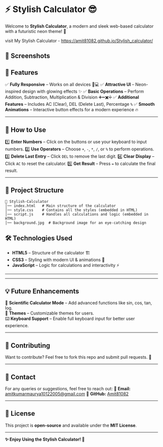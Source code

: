 # ⚡ Stylish Calculator 😎

Welcome to **Stylish Calculator**, a modern and sleek web-based calculator with a futuristic neon theme! 🚀

visit My Stylish Calculator - https://amit81082.github.io/Stylish_calculator/

## 📸 Screenshots


## 📌 Features
✅ **Fully Responsive** – Works on all devices 📱💻
✅ **Attractive UI** – Neon-inspired design with glowing effects ✨
✅ **Basic Operations** – Perform Addition, Subtraction, Multiplication & Division ➕➖✖️➗
✅ **Additional Features** – Includes AC (Clear), DEL (Delete Last), Percentage `%`
✅ **Smooth Animations** – Interactive button effects for a modern experience 🔥

---
## 🎯 How to Use
1️⃣ **Enter Numbers** – Click on the buttons or use your keyboard to input numbers.
2️⃣ **Use Operators** – Choose `+`, `-`, `*`, `/`, or `%` to perform operations.
3️⃣ **Delete Last Entry** – Click `DEL` to remove the last digit.
4️⃣ **Clear Display** – Click `AC` to reset the calculator.
5️⃣ **Get Result** – Press `=` to calculate the final result.

---
## 📂 Project Structure
```
📂 Stylish-Calculator
│── index.html   # Main structure of the calculator
│── style.css    # Contains all the styles (embedded in HTML)
│── script.js    # Handles all calculations and logic (embedded in HTML)
│── background.jpg  # Background image for an eye-catching design
```

## 🛠️ Technologies Used
- **HTML5** – Structure of the calculator 🏗️
- **CSS3** – Styling with modern UI & animations 🎨
- **JavaScript** – Logic for calculations and interactivity ⚡

---

---
## 💡 Future Enhancements
🚀 **Scientific Calculator Mode** – Add advanced functions like sin, cos, tan, log.  
🎨 **Themes** – Customizable themes for users.  
⌨️ **Keyboard Support** – Enable full keyboard input for better user experience.

---
## 🤝 Contributing
Want to contribute? Feel free to fork this repo and submit pull requests. 🚀

---
## 📩 Contact
For any queries or suggestions, feel free to reach out:
📧 **Email:** amitkumarmaurya10122005@gmail.com 
🔗 **GitHub:** [Amit81082](https://github.com/Amit81082)  


---
## 📜 License
This project is **open-source** and available under the **MIT License**.

---
**✨ Enjoy Using the Stylish Calculator! 🚀**




